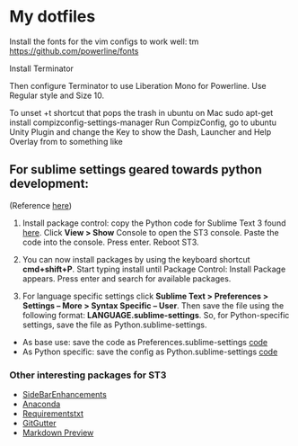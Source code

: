 # My dotfiles

Install the fonts for the vim configs to work well: tm
https://github.com/powerline/fonts

Install Terminator

Then configure Terminator to use Liberation Mono for Powerline. Use Regular style and Size 10.

To unset <Super>+t shortcut that pops the trash in ubuntu on Mac
sudo apt-get install compizconfig-settings-manager
Run CompizConfig, go to ubuntu Unity Plugin and change the Key to show the Dash, Launcher and Help Overlay from <Super>
to something like <Alt><Super>

## For sublime settings geared towards python development:
(Reference [here](https://github.com/mjhea0/sublime-setup-for-python))

1. Install package control: copy the Python code for Sublime Text 3 found [here](https://sublime.wbond.net/installation#st3). Click **View > Show** Console to open the ST3 console. Paste the code into the console. Press enter. Reboot ST3.

2. You can now install packages by using the keyboard shortcut **cmd+shift+P**. Start typing install until Package Control: Install Package appears. Press enter and search for available packages.

3. For language specific settings click **Sublime Text > Preferences > Settings – More > Syntax Specific – User**. Then save the file using the following format: **LANGUAGE.sublime-settings**. So, for Python-specific settings, save the file as Python.sublime-settings.
  * As base use: save the code as Preferences.sublime-settings [code](https://github.com/mjhea0/sublime-setup-for-python/blob/master/dotfiles/Preferences.sublime-settings)
  * As Python specific: save the config as Python.sublime-settings [code](https://github.com/mjhea0/sublime-setup-for-python/blob/master/dotfiles/Python.sublime-settings)

### Other interesting packages for ST3
 * [SideBarEnhancements](https://sublime.wbond.net/packages/SideBarEnhancements)
 * [Anaconda](https://sublime.wbond.net/packages/Anaconda)
 * [Requirementstxt](https://sublime.wbond.net/packages/requirementstxt)
 * [GitGutter](https://sublime.wbond.net/packages/GitGutter)
 * [Markdown Preview](https://sublime.wbond.net/packages/Markdown%20Preview)
 
